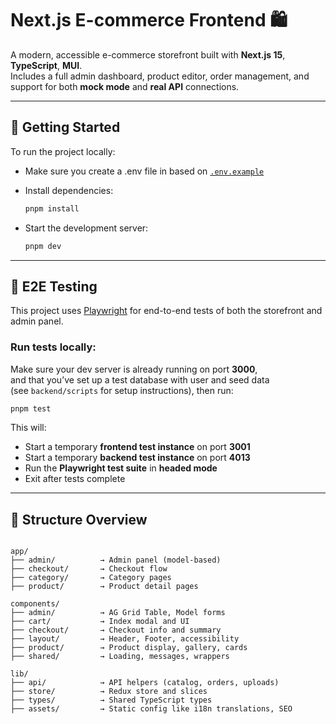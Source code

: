 # Next.js E-commerce Frontend 🛍️

A modern, accessible e-commerce storefront built with **Next.js 15**, **TypeScript**, **MUI**.  
Includes a full admin dashboard, product editor, order management, and support for both **mock mode** and **real API** connections.

---

## 🚀 Getting Started

To run the project locally:

- Make sure you create a .env file in based on [`.env.example`](.env.example)
- Install dependencies:

  ```bash
  pnpm install
  ```

- Start the development server:

  ```bash
  pnpm dev
  ```

---

## 🧪 E2E Testing

This project uses [Playwright](https://playwright.dev/) for end-to-end tests of both the storefront and admin panel.

### Run tests locally:

Make sure your dev server is already running on port **3000**,  
and that you’ve set up a test database with user and seed data  
(see `backend/scripts` for setup instructions), then run:

```bash
pnpm test
```

This will:

- Start a temporary **frontend test instance** on port **3001**
- Start a temporary **backend test instance** on port **4013**
- Run the **Playwright test suite** in **headed mode**
- Exit after tests complete

---

## 📁 Structure Overview

```

app/
├── admin/          → Admin panel (model-based)
├── checkout/       → Checkout flow
├── category/       → Category pages
├── product/        → Product detail pages

components/
├── admin/          → AG Grid Table, Model forms
├── cart/           → Index modal and UI
├── checkout/       → Checkout info and summary
├── layout/         → Header, Footer, accessibility
├── product/        → Product display, gallery, cards
├── shared/         → Loading, messages, wrappers

lib/
├── api/            → API helpers (catalog, orders, uploads)
├── store/          → Redux store and slices
├── types/          → Shared TypeScript types
├── assets/         → Static config like i18n translations, SEO
```
